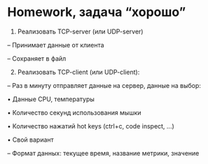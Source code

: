 # Homework, задача “хорошо”

1. Реализовать TCP-server (или UDP-server)

– Принимает данные от клиента

– Сохраняет в файл



2. Реализовать TCP-client (или UDP-client):

– Раз в минуту отправляет данные на сервер, данные на выбор:

 • Данные CPU, температуры

 • Количество секунд использования мышки

 • Количество нажатий hot keys (ctrl+c, code inspect, ...)

 • Свой вариант

 – Формат данных: текущее время, название метрики, значение
